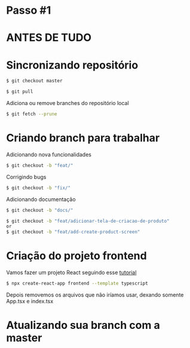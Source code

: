 # Passo #1

# ANTES DE TUDO

# Sincronizando repositório

```bash
$ git checkout master
```

```bash
$ git pull
```

Adiciona ou remove branches do repositório local
```bash
$ git fetch --prune
```

# Criando branch para trabalhar

Adicionando nova funcionalidades

```bash
$ git checkout -b "feat/"
```

Corrigindo bugs

```bash
$ git checkout -b "fix/"
```

Adicionando documentação

```bash
$ git checkout -b "docs/"
```

```bash
$ git checkout -b "feat/adicionar-tela-de-criacao-de-produto"
or
$ git checkout -b "feat/add-create-product-screen"
```

# Criação do projeto frontend

Vamos fazer um projeto React
seguindo esse [tutorial](https://pt-br.reactjs.org/docs/create-a-new-react-app.html#create-react-app)

```bash
$ npx create-react-app frontend --template typescript
```

Depois removemos os arquivos que não iríamos usar, dexando somente 
App.tsx e index.tsx

# Atualizando sua branch com a master
